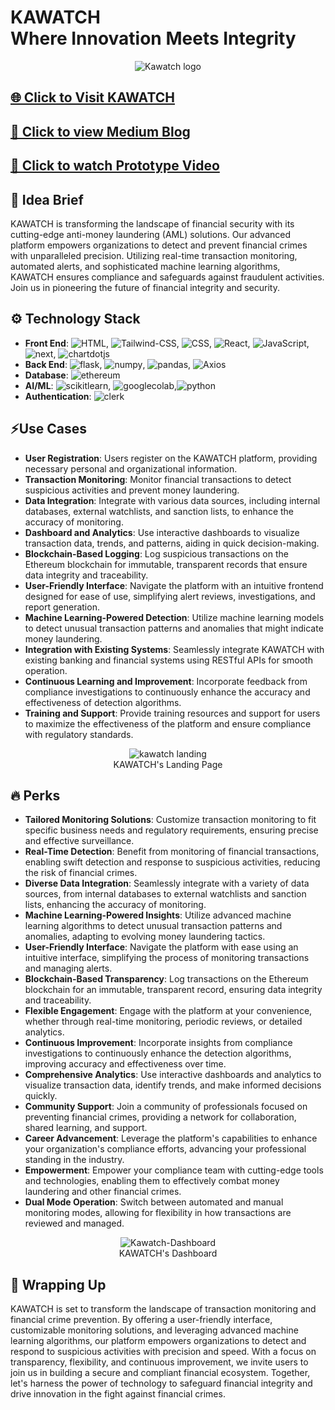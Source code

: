 # KAWATCH <br/> Where Innovation Meets Integrity

<div align="center">
  <img src="https://github.com/user-attachments/assets/2686dd3a-1566-4e76-b52f-5bf9adb1e02b" alt="Kawatch logo">
</div>

## [🌐 Click to Visit KAWATCH](https://kawatch-wkqh.vercel.app)

## [📝 Click to view Medium Blog](https://medium.com/@daspriyosmita2003/kawatch-where-innovation-meets-integrity-4978970e3ea1)

## [🎥 Click to watch Prototype Video](https://drive.google.com/file/d/1OdQZSSx4FUs41SX-0oNvrcZrdEPKK2Dx/view?usp=drive_link)


## 🚀 Idea Brief
KAWATCH is transforming the landscape of financial security with its cutting-edge anti-money laundering (AML) solutions. Our advanced platform empowers organizations to detect and prevent financial crimes with unparalleled precision. Utilizing real-time transaction monitoring, automated alerts, and sophisticated machine learning algorithms, KAWATCH ensures compliance and safeguards against fraudulent activities. Join us in pioneering the future of financial integrity and security.

## ⚙️ Technology Stack
- **Front End**: ![HTML](https://img.shields.io/badge/HTML-Front%20End-E34F26?style=flat&logo=html5), ![Tailwind-CSS](https://img.shields.io/badge/Tailwind--CSS-Front%20End-06B6D4?style=flat&logo=tailwindcss), ![CSS](https://img.shields.io/badge/CSS-Front%20End-1572B6?style=flat&logo=css3), ![React](https://img.shields.io/badge/React-Front%20End-61DAFB?style=flat&logo=react), ![JavaScript](https://img.shields.io/badge/JavaScript-Front%20End-F7DF1E?style=flat&logo=javascript), ![next](https://img.shields.io/badge/next-Front%20End-646CFF?style=flat&logo=next.js), ![chartdotjs](https://img.shields.io/badge/chartdotjs-Front%20End-FF6384?style=flat&logo=chartdotjs)
- **Back End**: ![flask](https://img.shields.io/badge/flask-Back%20End-000000?style=flat&logo=flask), ![numpy](https://img.shields.io/badge/numpy-Back%20End-013243?style=flat&logo=numpy), ![pandas](https://img.shields.io/badge/pandas-Back%20End-150458?style=flat&logo=pandas), ![Axios](https://img.shields.io/badge/Axios-Back%20End-5A29E4?style=flat&logo=axios)
- **Database**: ![ethereum](https://img.shields.io/badge/ethereum-Database-2535A0?style=flat&logo=ethereum)
- **AI/ML**: ![scikitlearn](https://img.shields.io/badge/scikitlearn-AI/ML-F7931E?style=flat&logo=scikitlearn), ![googlecolab](https://img.shields.io/badge/googlecolab-AI/ML-F9AB00?style=flat&logo=googlecolab),![python](https://img.shields.io/badge/python-AI/ML-3776AB?style=flat&logo=python)
- **Authentication**: ![clerk](https://img.shields.io/badge/clerk-Auth-6C47FF?style=flat&logo=clerk)

## ⚡️Use Cases
- **User Registration**: Users register on the KAWATCH platform, providing necessary personal and organizational information.
- **Transaction Monitoring**: Monitor financial transactions to detect suspicious activities and prevent money laundering.
- **Data Integration**: Integrate with various data sources, including internal databases, external watchlists, and sanction lists, to enhance the accuracy of monitoring.
- **Dashboard and Analytics**: Use interactive dashboards to visualize transaction data, trends, and patterns, aiding in quick decision-making.
- **Blockchain-Based Logging**: Log suspicious transactions on the Ethereum blockchain for immutable, transparent records that ensure data integrity and traceability.
- **User-Friendly Interface**: Navigate the platform with an intuitive frontend designed for ease of use, simplifying alert reviews, investigations, and report generation.
- **Machine Learning-Powered Detection**: Utilize machine learning models to detect unusual transaction patterns and anomalies that might indicate money laundering.
- **Integration with Existing Systems**: Seamlessly integrate KAWATCH with existing banking and financial systems using RESTful APIs for smooth operation.
- **Continuous Learning and Improvement**: Incorporate feedback from compliance investigations to continuously enhance the accuracy and effectiveness of detection algorithms.
- **Training and Support**: Provide training resources and support for users to maximize the effectiveness of the platform and ensure compliance with regulatory standards.

<div align="center">
  <figure>
    <img src="https://github.com/user-attachments/assets/d6c805d8-968c-414f-9642-2c83e5abb050" alt="kawatch landing"><br/>
    <figcaption>KAWATCH's Landing Page</figcaption>
  </figure>
</div>

## 🔥 Perks
- **Tailored Monitoring Solutions**: Customize transaction monitoring to fit specific business needs and regulatory requirements, ensuring precise and effective surveillance.
- **Real-Time Detection**: Benefit from monitoring of financial transactions, enabling swift detection and response to suspicious activities, reducing the risk of financial crimes.
- **Diverse Data Integration**: Seamlessly integrate with a variety of data sources, from internal databases to external watchlists and sanction lists, enhancing the accuracy of monitoring.
- **Machine Learning-Powered Insights**: Utilize advanced machine learning algorithms to detect unusual transaction patterns and anomalies, adapting to evolving money laundering tactics.
- **User-Friendly Interface**: Navigate the platform with ease using an intuitive interface, simplifying the process of monitoring transactions and managing alerts.
- **Blockchain-Based Transparency**: Log transactions on the Ethereum blockchain for an immutable, transparent record, ensuring data integrity and traceability.
- **Flexible Engagement**: Engage with the platform at your convenience, whether through real-time monitoring, periodic reviews, or detailed analytics.
- **Continuous Improvement**: Incorporate insights from compliance investigations to continuously enhance the detection algorithms, improving accuracy and effectiveness over time.
- **Comprehensive Analytics**: Use interactive dashboards and analytics to visualize transaction data, identify trends, and make informed decisions quickly.
- **Community Support**: Join a community of professionals focused on preventing financial crimes, providing a network for collaboration, shared learning, and support.
- **Career Advancement**: Leverage the platform's capabilities to enhance your organization's compliance efforts, advancing your professional standing in the industry.
- **Empowerment**: Empower your compliance team with cutting-edge tools and technologies, enabling them to effectively combat money laundering and other financial crimes.
- **Dual Mode Operation**: Switch between automated and manual monitoring modes, allowing for flexibility in how transactions are reviewed and managed.
  
<div align="center">
  <figure>
    <img src="https://github.com/user-attachments/assets/20fc7a21-c8ee-4747-b4d3-ceba1a669ced" alt="Kawatch-Dashboard">
    <figcaption>KAWATCH's Dashboard</figcaption>
  </figure>
</div>

## 💫 Wrapping Up
KAWATCH is set to transform the landscape of transaction monitoring and financial crime prevention. By offering a user-friendly interface, customizable monitoring solutions, and leveraging advanced machine learning algorithms, our platform empowers organizations to detect and respond to suspicious activities with precision and speed. With a focus on transparency, flexibility, and continuous improvement, we invite users to join us in building a secure and compliant financial ecosystem. Together, let's harness the power of technology to safeguard financial integrity and drive innovation in the fight against financial crimes.
